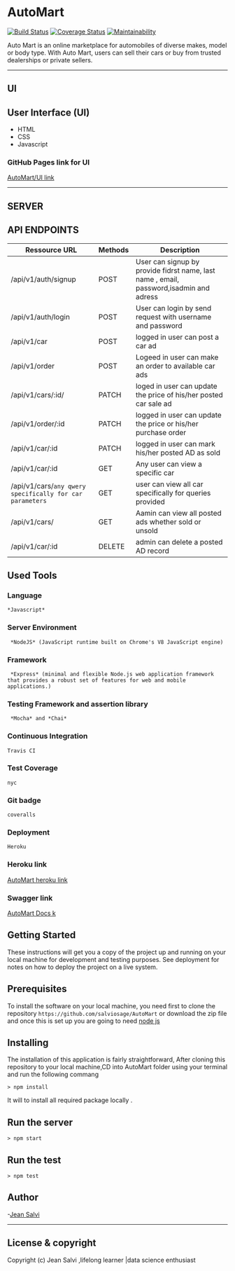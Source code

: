 # AutoMart
[![Build Status](https://travis-ci.org/salviosage/AutoMart.svg?branch=develop)](https://travis-ci.org/salviosage/AutoMart)
[![Coverage Status](https://coveralls.io/repos/github/salviosage/AutoMart/badge.svg?branch=develop)](https://coveralls.io/github/salviosage/AutoMart?branch=develop)
[![Maintainability](https://api.codeclimate.com/v1/badges/e865b2b3ba918cf0bcaa/maintainability)](https://codeclimate.com/github/salviosage/AutoMart/maintainability)

Auto Mart is an online marketplace for automobiles of diverse makes, model or body type. With Auto Mart, users can sell their cars or buy from trusted dealerships or private sellers.


------------------------------------------------------------------------------

## UI

## User Interface (UI)
* HTML
* CSS
* Javascript

### GitHub Pages link for UI 
[AutoMart/UI link](https://salviosage.github.io/AutoMart/UI/pages/welcome.html)

---------------------------------------------------------------------

## SERVER

## API ENDPOINTS

| Ressource URL | Methods  | Description  |
| ------- | --- | --- |
| /api/v1/auth/signup| POST | User can signup by provide fidrst name, last name , email, password,isadmin and adress  |
| /api/v1/auth/login | POST | User can login by send request with username and password|
| /api/v1/car | POST | logged in user can post a car ad |
| /api/v1/order | POST | Logeed in user can make an order to available car ads |
| /api/v1/cars/:id/ | PATCH | loged in user can  update the price of his/her posted car sale ad |
| /api/v1/order/:id | PATCH | logged in user can update the price or his/her purchase order |
| /api/v1/car/:id | PATCH | logged in user can mark his/her posted AD as sold  |
| /api/v1/car/:id | GET | Any  user can  view a specific car |
| /api/v1/cars/`any qwery specifically for car parameters`| GET |user can view all car specifically for queries provided |
| /api/v1/cars/ | GET |  Aamin can  view all posted ads whether sold or unsold |
| /api/v1/car/:id | DELETE |  admin can  delete a posted AD record |

## Used Tools

### Language
```
*Javascript*
```
### Server Environment
```
 *NodeJS* (JavaScript runtime built on Chrome's V8 JavaScript engine)
 ```
### Framework
```
 *Express* (minimal and flexible Node.js web application framework that provides a robust set of features for web and mobile applications.)
 ```
### Testing Framework and assertion library
```
 *Mocha* and *Chai*
 ```
### Continuous Integration
```
Travis CI
```
### Test Coverage
```
nyc
```
### Git badge
```
coveralls
```
### Deployment
```
Heroku
```
### Heroku link 

[AutoMart heroku link](https://utomartsalvi.herokuapp.com)

### Swagger link 

[AutoMart Docs k](https://utomartsalvi.herokuapp.com/automart/#)

## Getting Started
These instructions will get you a copy of the project up and running on your local machine for development and testing purposes. See deployment for notes on how to deploy the project on a live system.

## Prerequisites
To install the software on your local machine, you need first to clone the repository ```https://github.com/salviosage/AutoMart``` or download the zip file and once this is set up you are going to need [node js ](https://nodejs.org/en/)



## Installing
The installation of this application is fairly straightforward, After cloning this repository to your local machine,CD into AutoMart folder using your terminal and run the following commang 

```
> npm install  
```

It will to install all required package locally .

## Run the server
```
> npm start
```
## Run the test
```
> npm test
```


## Author

-[Jean Salvi ](https://www.linkedin.com/in/jean-salvi-d-78aa9016b/)

---

## License & copyright
Copyright (c) Jean Salvi ,lifelong learner |data science enthusiast